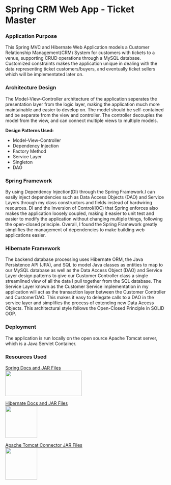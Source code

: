 # Spring CRM Web App - Ticket Master

### Application Purpose
This Spring MVC and Hibernate Web Application models a Customer Relationship Management(CRM) System for customers with tickets to a venue, supporting CRUD operations through a MySQL database. Customized constraints makes the application unique in dealing with the data representing ticket customers/buyers, and eventually ticket sellers which will be implementated later on.

### Architecture Design
The Model-View-Controller architecture of the application seperates the presentation layer from the logic layer, making the application much more maintainable and easier to develop on. The model should be self-contained and be separate from the view and controller. The controller decouples the model from the view, and can connect multiple views to multiple models.

**Design Patterns Used:** 
* Model-View-Controller
* Dependency Injection
* Factory Method
* Service Layer 
* Singleton
* DAO

### Spring Framework
By using Dependency Injection(DI) through the Spring Framework.I can easily inject dependencies such as Data Access Objects (DAO) and Service Layers through my class constructors and fields instead of hardwiring resources. DI and the Inversion of Control(IOC) that Spring enforces also makes the application loosely coupled, making it easier to unit test and easier to modify the application without changing multiple things, following the open-closed principle. Overall, I found the Spring Framework greatly simplifies the management of dependencies to make building web applications easier.

### Hibernate Framework
The backend database processing uses Hibernate ORM, the Java Persistence API (JPA), and SQL to model Java classes as entities to map to our MySQL database as well as the Data Access Object (DAO) and Service Layer design patterns to give our Customer Controller class a single streamlined view of all the data I pull together from the SQL database. 
The Service Layer known as the Customer Service implementation in my application will act as the transaction layer between the Customer Controller and CustomerDAO. This makes it easy to delegate calls to a DAO in the service layer and simplifies the process of extending new Data Access Objects. This architectural style follows the Open-Closed Principle in SOLID OOP. 

### Deployment
The application is run locally on the open source Apache Tomcat server, which is a Java Servlet Container. 

### Resources Used

<a href="https://spring.io/docs/reference" target="_blank">Spring Docs and JAR Files</a></br>
<img src="https://upload.wikimedia.org/wikipedia/en/2/20/Pivotal_Java_Spring_Logo.png" width="240" height="80">

<a href="http://hibernate.org/orm/documentation/5.3/" target="_blank">Hibernate Docs and JAR Files</a></br>
<img src="http://198.211.104.161/wp-content/uploads/2014/01/Hibernate-logo.png" width="100" height="100">

<a href="http://tomcat.apache.org/" target="_blank">Apache Tomcat Connector JAR Files</a></br>
<img src="https://sdtimes.com/wp-content/uploads/2017/07/tomcat-1.png" width="100" height="100">






